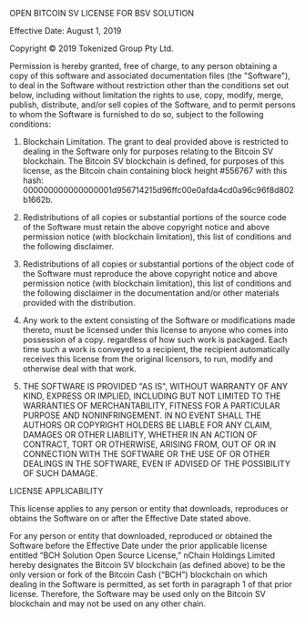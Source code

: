 OPEN BITCOIN SV LICENSE FOR BSV SOLUTION

Effective Date:  August 1, 2019

Copyright © 2019 Tokenized Group Pty Ltd.

Permission is hereby granted, free of charge, to any person obtaining a copy of this software and associated documentation files (the "Software"), to deal in the Software without restriction other than the conditions set out below, including without limitation the rights to use, copy, modify, merge, publish, distribute, and/or sell copies of the Software, and to permit persons to whom the Software is furnished to do so, subject to the following conditions:

1.  Blockchain Limitation.  The grant to deal provided above is restricted to dealing in the Software only for purposes relating to the Bitcoin SV blockchain.  The Bitcoin SV blockchain is defined, for purposes of this license, as the Bitcoin chain containing block height #556767 with this hash: 000000000000000001d956714215d96ffc00e0afda4cd0a96c96f8d802b1662b.

2.  Redistributions of all copies or substantial portions of the source code of the Software must retain the above copyright notice and above permission notice (with blockchain limitation), this list of conditions and the following disclaimer.

3.  Redistributions of all copies or substantial portions of the object code of the Software must reproduce the above copyright notice and above permission notice (with blockchain limitation), this list of conditions and the following disclaimer in the documentation and/or other materials provided with the distribution.

4.  Any work to the extent consisting of the Software or modifications made thereto, must be licensed under this license to anyone who comes into possession of a copy. regardless of how such work is packaged.  Each time such a work is conveyed to a recipient, the recipient automatically receives this license from the original licensors, to run, modify and otherwise deal with that work.

5.  THE SOFTWARE IS PROVIDED "AS IS", WITHOUT WARRANTY OF ANY KIND, EXPRESS OR IMPLIED, INCLUDING BUT NOT LIMITED TO THE WARRANTIES OF MERCHANTABILITY, FITNESS FOR A PARTICULAR PURPOSE AND NONINFRINGEMENT.  IN NO EVENT SHALL THE AUTHORS OR COPYRIGHT
HOLDERS BE LIABLE FOR ANY CLAIM, DAMAGES OR OTHER LIABILITY, WHETHER IN AN ACTION OF CONTRACT, TORT OR OTHERWISE, ARISING FROM, OUT OF OR IN CONNECTION WITH THE SOFTWARE OR THE USE OF OR OTHER DEALINGS IN THE SOFTWARE, EVEN IF ADVISED OF THE POSSIBILITY OF SUCH DAMAGE.

LICENSE APPLICABILITY

This license applies to any person or entity that downloads, reproduces or obtains the Software on or after the Effective Date stated above.

For any person or entity that downloaded, reproduced or obtained the Software before the Effective Date under the prior applicable license entitled “BCH Solution Open Source License,” nChain Holdings Limited hereby designates the Bitcoin SV blockchain (as defined above) to be the only version or fork of the Bitcoin Cash (“BCH”) blockchain on which dealing in the Software is permitted, as set forth in paragraph 1 of that prior license.  Therefore, the Software may be used only on the Bitcoin SV blockchain and may not be used on any other chain.

